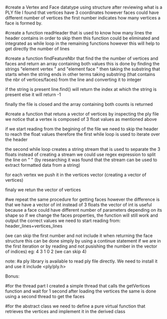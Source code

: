#create a Vertex and Face datatype using structure
after reviewing what is a PLY file I found that vertices have 3 coordinates however faces could have different number of vertices
the first number indicates how many vertices a face is formed by.



#create a function readHeader that is used to know how many lines the header contains in order to skip them
this function could be eliminated and integrated as while loop in the remaining functions
however this will help to get directly the number of lines

#create a function findFeatureNbr that find the the number of vertices and faces and return an array containing both values
this is done by finding the strings "element vertex " and "element face " then taking the substring that starts when the string ends
in other terms taking substring (that contains the nbr of vertices/faces) from the line and converting it to integer

if the string is present line.find() will return the index at which the string is present else it will return -1

finally the file is closed and the array containing both counts is returned


#create a function that retuns a vector of vertices
by inspecting the ply file we notice that a vertex is composed of 3 float values as mentioned above

if we start reading from the begining of the file we need to skip the header to reach the float values
therefore the first while loop is used to iterate over the header

the second while loop creates a string stream that is used to separate the 3 floats
instead of creating a stream we could use regex expression to split the line on " "
(by researching it was found that the stream can be used to extract formatted data from a string) 

for each vertex we push it in the vertices vector
(creating a vector of vertices)

finaly we retun the vector of vertices

#we repeat the same procedure for getting faces however the difference is that we have a vector of int instead of 3 floats
the vector of int is useful because a face could have different number of parameters depending on its shape
so if we change the faces properties, the function will still work and output the correct values
we need to start reading from: header_lines+vertices_lines

(we can skip the first number and not include it when returning the face structure
this can be done simply by using a continue statement if we are in the first iteration
or by reading and not pusishing the number in the vector of indices) eg: 4 3 1 0 2  (we can skip 4)


note:
#a ply library is available to read ply file directly. We need to install it and use it
include <ply/ply.h>

Bonus:

#for the thread part I created a simple thread that calls the getVertices function and wait for 1 second after loading the vertices
the same is done using a second thread to get the faces

#for the abstract class we need to define a pure virtual function that retrieves the vertices
and implement it in the derived class
 

